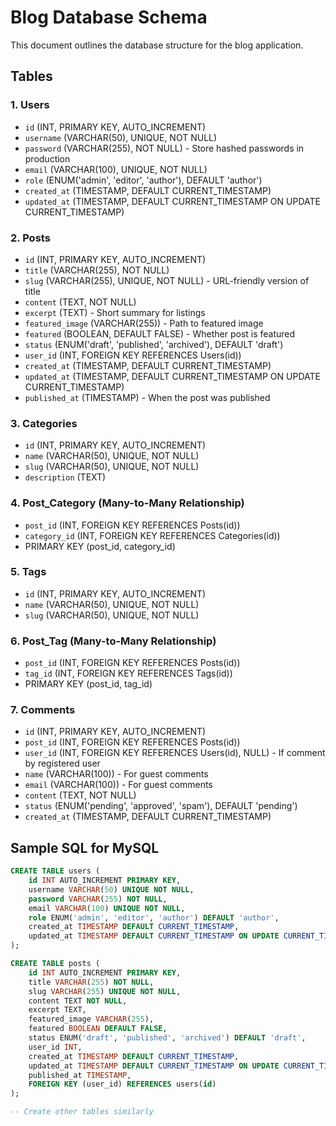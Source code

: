# Blog Database Schema

This document outlines the database structure for the blog application.

## Tables

### 1. Users
- `id` (INT, PRIMARY KEY, AUTO_INCREMENT)
- `username` (VARCHAR(50), UNIQUE, NOT NULL)
- `password` (VARCHAR(255), NOT NULL) - Store hashed passwords in production
- `email` (VARCHAR(100), UNIQUE, NOT NULL)
- `role` (ENUM('admin', 'editor', 'author'), DEFAULT 'author')
- `created_at` (TIMESTAMP, DEFAULT CURRENT_TIMESTAMP)
- `updated_at` (TIMESTAMP, DEFAULT CURRENT_TIMESTAMP ON UPDATE CURRENT_TIMESTAMP)

### 2. Posts
- `id` (INT, PRIMARY KEY, AUTO_INCREMENT)
- `title` (VARCHAR(255), NOT NULL)
- `slug` (VARCHAR(255), UNIQUE, NOT NULL) - URL-friendly version of title
- `content` (TEXT, NOT NULL)
- `excerpt` (TEXT) - Short summary for listings
- `featured_image` (VARCHAR(255)) - Path to featured image
- `featured` (BOOLEAN, DEFAULT FALSE) - Whether post is featured
- `status` (ENUM('draft', 'published', 'archived'), DEFAULT 'draft')
- `user_id` (INT, FOREIGN KEY REFERENCES Users(id))
- `created_at` (TIMESTAMP, DEFAULT CURRENT_TIMESTAMP)
- `updated_at` (TIMESTAMP, DEFAULT CURRENT_TIMESTAMP ON UPDATE CURRENT_TIMESTAMP)
- `published_at` (TIMESTAMP) - When the post was published

### 3. Categories
- `id` (INT, PRIMARY KEY, AUTO_INCREMENT)
- `name` (VARCHAR(50), UNIQUE, NOT NULL)
- `slug` (VARCHAR(50), UNIQUE, NOT NULL)
- `description` (TEXT)

### 4. Post_Category (Many-to-Many Relationship)
- `post_id` (INT, FOREIGN KEY REFERENCES Posts(id))
- `category_id` (INT, FOREIGN KEY REFERENCES Categories(id))
- PRIMARY KEY (post_id, category_id)

### 5. Tags
- `id` (INT, PRIMARY KEY, AUTO_INCREMENT)
- `name` (VARCHAR(50), UNIQUE, NOT NULL)
- `slug` (VARCHAR(50), UNIQUE, NOT NULL)

### 6. Post_Tag (Many-to-Many Relationship)
- `post_id` (INT, FOREIGN KEY REFERENCES Posts(id))
- `tag_id` (INT, FOREIGN KEY REFERENCES Tags(id))
- PRIMARY KEY (post_id, tag_id)

### 7. Comments
- `id` (INT, PRIMARY KEY, AUTO_INCREMENT)
- `post_id` (INT, FOREIGN KEY REFERENCES Posts(id))
- `user_id` (INT, FOREIGN KEY REFERENCES Users(id), NULL) - If comment by registered user
- `name` (VARCHAR(100)) - For guest comments
- `email` (VARCHAR(100)) - For guest comments
- `content` (TEXT, NOT NULL)
- `status` (ENUM('pending', 'approved', 'spam'), DEFAULT 'pending')
- `created_at` (TIMESTAMP, DEFAULT CURRENT_TIMESTAMP)

## Sample SQL for MySQL

```sql
CREATE TABLE users (
    id INT AUTO_INCREMENT PRIMARY KEY,
    username VARCHAR(50) UNIQUE NOT NULL,
    password VARCHAR(255) NOT NULL,
    email VARCHAR(100) UNIQUE NOT NULL,
    role ENUM('admin', 'editor', 'author') DEFAULT 'author',
    created_at TIMESTAMP DEFAULT CURRENT_TIMESTAMP,
    updated_at TIMESTAMP DEFAULT CURRENT_TIMESTAMP ON UPDATE CURRENT_TIMESTAMP
);

CREATE TABLE posts (
    id INT AUTO_INCREMENT PRIMARY KEY,
    title VARCHAR(255) NOT NULL,
    slug VARCHAR(255) UNIQUE NOT NULL,
    content TEXT NOT NULL,
    excerpt TEXT,
    featured_image VARCHAR(255),
    featured BOOLEAN DEFAULT FALSE,
    status ENUM('draft', 'published', 'archived') DEFAULT 'draft',
    user_id INT,
    created_at TIMESTAMP DEFAULT CURRENT_TIMESTAMP,
    updated_at TIMESTAMP DEFAULT CURRENT_TIMESTAMP ON UPDATE CURRENT_TIMESTAMP,
    published_at TIMESTAMP,
    FOREIGN KEY (user_id) REFERENCES users(id)
);

-- Create other tables similarly